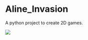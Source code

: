 # Aline_Invasion

A python project to create 2D games.

<image src="galaga-hd-wallpapers-15-large-436770554.jpg" />
